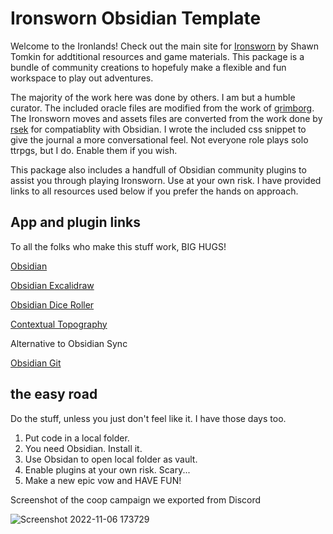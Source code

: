 # Ironsworn Obsidian Template

Welcome to the Ironlands! Check out the main site for [Ironsworn](https://www.ironswornrpg.com/) by Shawn Tomkin for addtitional resources and game materials. This package is a bundle of community creations to hopefuly make a flexible and fun workspace to play out adventures.

The majority of the work here was done by others. I am but a humble curator. The included oracle files are modified from the work of [grimborg](https://github.com/grimborg/obsidian-ironsworn). The Ironsworn moves and assets files are converted from the work done by [rsek](https://github.com/rsek/datasworn) for compatiablity with Obsidian. I wrote the included css snippet to give the journal a more conversational feel. Not everyone role plays solo ttrpgs, but I do. Enable them if you wish.

This package also includes a handfull of Obsidian community plugins to assist you through playing Ironsworn. Use at your own risk. I have provided links to all resources used below if you prefer the hands on approach.

## App and plugin links

To all the folks who make this stuff work, BIG HUGS!

[Obsidian](https://obsidian.md/)

[Obsidian Excalidraw](https://github.com/zsviczian/obsidian-excalidraw-plugin)

[Obsidian Dice Roller](https://github.com/valentine195/obsidian-dice-roller)

[Contextual Topography](https://github.com/mgmeyers/obsidian-contextual-typography)

Alternative to Obsidian Sync

[Obsidian Git](https://github.com/denolehov/obsidian-git)

## the easy road 

Do the stuff, unless you just don't feel like it. I have those days too.

1. Put code in a local folder.
2. You need Obsidian. Install it.
3. Use Obsidan to open local folder as vault.
4. Enable plugins at your own risk. Scary...
5. Make a new epic vow and HAVE FUN!

Screenshot of the coop campaign we exported from Discord

![Screenshot 2022-11-06 173729](https://user-images.githubusercontent.com/43780558/200199343-7934a809-8d90-48be-8d6a-c81de6235a42.png)
